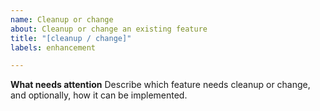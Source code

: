 ```yaml
---
name: Cleanup or change
about: Cleanup or change an existing feature
title: "[cleanup / change]"
labels: enhancement

---
```


**What needs attention**
Describe which feature needs cleanup or change, and optionally, how it can be implemented.
